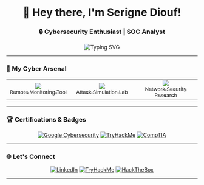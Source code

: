 <div align="center">
  <h1 align="center">👋 Hey there, I'm Serigne Diouf!</h1>
  <h3 align="center">🔒 Cybersecurity Enthusiast | SOC Analyst</h3>
  
  <img src="https://readme-typing-svg.demolab.com?font=Fira+Code&pause=1000&color=22D3EE&width=435&lines=Protecting+the+digital+world;Turning+vulnerabilities+into+dust;Cybersecurity+is+a+mindset" alt="Typing SVG" />

</div>

---

### 🚀 My Cyber Arsenal

<table align="center">
  <tr>
    <td align="center" width="33%">
      <a href="https://github.com/dioufs1/Remote-Python-Keylogger">
        <img src="https://img.shields.io/badge/PYTHON%20KEYLOGGER-%233776AB?style=for-the-badge&logo=python&logoColor=white" />
        <br/>
        <sub>Remote Monitoring Tool</sub>
      </a>
    </td>
    <td align="center" width="33%">
      <a href="https://github.com/dioufs1/EDR-HOME-LAB-ATTACK-DEFENSE-">
        <img src="https://img.shields.io/badge/EDR%20LAB-%230078D4?style=for-the-badge&logo=microsoft-azure&logoColor=white" />
        <br/>
        <sub>Attack Simulation Lab</sub>
      </a>
    </td>
    <td align="center" width="33%">
      <a href="https://www.linkedin.com/in/serigne-diouf-4baa59229/">
        <img src="https://img.shields.io/badge/WIRELESS%20ATTACKS-%230A66C2?style=for-the-badge&logo=wifi&logoColor=white" />
        <br/>
        <sub>Network Security Research</sub>
      </a>
    </td>
  </tr>
</table>

---

### 🏆 Certifications & Badges

<div align="center">
  
[![Google Cybersecurity](https://img.shields.io/badge/Google%20Cybersecurity-Professional-blue?style=flat-square&logo=google)](https://www.coursera.org/account/accomplishments/specialization/certificate/TLW0S8D440HH)
[![TryHackMe](https://img.shields.io/badge/TryHackMe-SOC%201-red?style=flat-square&logo=tryhackme)](https://tryhackme-certificates.s3-eu-west-1.amazonaws.com/THM-VAYGORREF5.pdf)
[![CompTIA](https://img.shields.io/badge/CompTIA-Security+-orange?style=flat-square&logo=comptia)](https://www.linkedin.com/in/serigne-diouf-4baa59229/)

</div>

---

### 🌐 Let's Connect

<div align="center">
  
[![LinkedIn](https://img.shields.io/badge/LinkedIn-0077B5?style=for-the-badge&logo=linkedin&logoColor=white)](https://www.linkedin.com/in/serigne-diouf-4baa59229/)
[![TryHackMe](https://img.shields.io/badge/TryHackMe-212C42?style=for-the-badge&logo=tryhackme&logoColor=white)](https://tryhackme.com/p/)
[![HackTheBox](https://img.shields.io/badge/HackTheBox-9FEF00?style=for-the-badge&logo=hackthebox&logoColor=black)](https://app.hackthebox.com/profile/)

</div>

---



